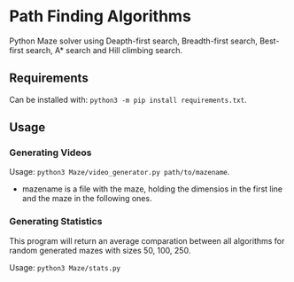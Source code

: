 # Path Finding Algorithms

Python Maze solver using Deapth-first search, Breadth-first search, Best-first search, A* search and Hill climbing search.

## Requirements

Can be installed with: `python3 -m pip install requirements.txt`.

## Usage

### Generating Videos

Usage: `python3 Maze/video_generator.py path/to/mazename`.

- mazename is a file with the maze, holding the dimensios in the first line and the maze in the following ones.

### Generating Statistics

This program will return an average comparation between all algorithms for random generated mazes with sizes 50, 100, 250.
    
Usage: `python3 Maze/stats.py`

